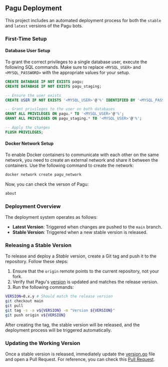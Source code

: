 ## Pagu Deployment

This project includes an automated deployment process for both the `stable` and `latest` versions of the Pagu bots.

### First-Time Setup

#### Database User Setup

To grant the correct privileges to a single database user, execute the following SQL commands.
Make sure to replace `<MYSQL_USER>` and `<MYSQL_PASSWORD>` with the appropriate values for your setup.

```sql
CREATE DATABASE IF NOT EXISTS pagu;
CREATE DATABASE IF NOT EXISTS pagu_staging;

-- Ensure the user exists
CREATE USER IF NOT EXISTS '<MYSQL_USER>'@'%' IDENTIFIED BY '<MYSQL_PASSWORD>';

-- Grant privileges to the user on both databases
GRANT ALL PRIVILEGES ON pagu.* TO '<MYSQL_USER>'@'%';
GRANT ALL PRIVILEGES ON pagu_staging.* TO '<MYSQL_USER>'@'%';

-- Apply the changes
FLUSH PRIVILEGES;
```

#### Docker Network Setup

To enable Docker containers to communicate with each other on the same network, you need to create an external network and share it between the containers.
Use the following command to create the network:

```bash
docker network create pagu_network
```

Now, you can check the verson of Pagu:

```bash
about 
```

### Deployment Overview

The deployment system operates as follows:

- **Latest Version**: Triggered when changes are pushed to the `main` branch.
- **Stable Version**: Triggered when a new stable version is released.

### Releasing a Stable Version

To release and deploy a *Stable* version, create a Git tag and push it to the repository. Follow these steps:

1. Ensure that the `origin` remote points to the current repository, not your fork.
2. Verify that Pagu's [version](../version.go) is updated and matches the release version.
3. Run the following commands:

```bash
VERSION=0.x.y # Should match the release version
git checkout main
git pull
git tag -s -a v${VERSION} -m "Version ${VERSION}"
git push origin v${VERSION}
```

After creating the tag, the stable version will be released, and the deployment process will be triggered automatically.

### Updating the Working Version

Once a stable version is released, immediately update the [version.go](../version.go) file and open a Pull Request.
For reference, you can check this [Pull Request](https://github.com/pagu-project/pagu/pull/215).

